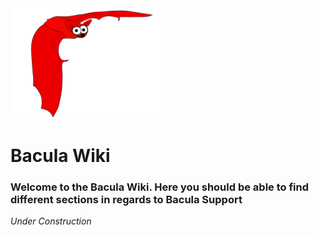 <img src="https://github.com/Ashdf1992/wiki/blob/main/assets/images/bat.png" width="250"/>

# Bacula Wiki
### Welcome to the Bacula Wiki. Here you should be able to find different sections in regards to Bacula Support

*Under Construction*
